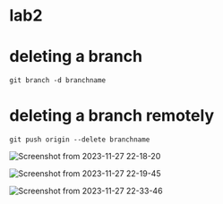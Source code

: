 # lab2

# deleting a branch
``` git branch -d branchname ```


# deleting a branch remotely
``` git push origin --delete branchname ```

![Screenshot from 2023-11-27 22-18-20](https://github.com/Refaat07/lab2/assets/47618425/1c8565c7-a7d0-41c4-8a54-2b5b694d5e98)


![Screenshot from 2023-11-27 22-19-45](https://github.com/Refaat07/lab2/assets/47618425/50b96d78-01e3-425d-8e00-c8adb3526a75)


![Screenshot from 2023-11-27 22-33-46](https://github.com/Refaat07/lab2/assets/47618425/5a3c5250-f52e-40a8-89a6-307af55e6bce)


